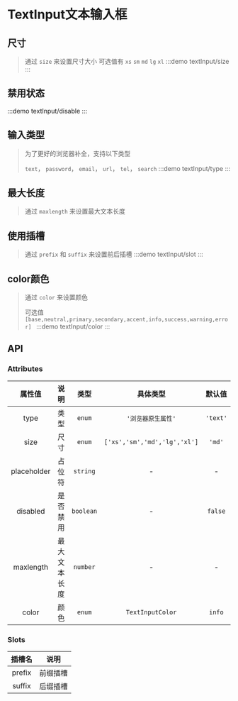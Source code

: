 # TextInput文本输入框

## 尺寸
> 通过 `size` 来设置尺寸大小 可选值有 `xs` `sm` `md` `lg` `xl`
:::demo textInput/size
:::


## 禁用状态
:::demo textInput/disable
:::


## 输入类型
>为了更好的浏览器补全，支持以下类型
>>
> `text`， `password`， `email`， `url`， `tel`， `search`
:::demo textInput/type
:::

## 最大长度
> 通过 `maxlength` 来设置最大文本长度

## 使用插槽
> 通过 `prefix` 和 `suffix` 来设置前后插槽
:::demo textInput/slot
:::

## color颜色
> 通过 `color` 来设置颜色
>>
> 可选值 `[base,neutral,primary,secondary,accent,info,success,warning,error] `
:::demo textInput/color
:::

## API

### Attributes
|   属性值    |     说明     |   类型    |           具体类型           |  默认值  |
| :---------: | :----------: | :-------: | :--------------------------: | :------: |
|    type     |     类型     |  `enum`   |      `'浏览器原生属性'`      | `'text'` |
|    size     |     尺寸     |  `enum`   | `['xs','sm','md','lg','xl']` |  `'md'`  |
| placeholder |    占位符    | `string`  |              -               |    -     |
|  disabled   |   是否禁用   | `boolean` |              -               | `false`  |
|  maxlength  | 最大文本长度 | `number`  |              -               |    -     |
|    color    |     颜色     |  `enum`   |       `TextInputColor`       |  `info`  |

### Slots
| 插槽名 |   说明   |
| :----: | :------: |
| prefix | 前缀插槽 |
| suffix | 后缀插槽 |
